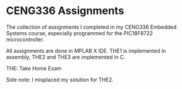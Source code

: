 # CENG336 Assignments

The collection of assignments I completed in my CENG336 Embedded Systems course, especially programmed for the PIC18F8722 microcontroller.

All assignments are done in MPLAB X IDE. THE1 is implemented in assembly, THE2 and THE3 are implemented in C.

THE: Take Home Exam

Side note: I misplaced my solution for THE2.
